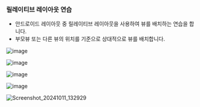### 릴레이티브 레이아웃 연습
* 안드로이드 레이아웃 중 릴레이티브 레이아웃을 사용하여 뷰를 배치하는 연습을 합니다.
* 부모뷰 또는 다른 뷰의 위치를 기준으로 상대적으로 뷰를 배치합니다.

![image](https://github.com/user-attachments/assets/501a9627-7172-48ff-8fc0-cbc91189a4f8)

![image](https://github.com/user-attachments/assets/b541f85e-8320-4b9c-81b4-3ff5329584bf)




  ![image](https://github.com/user-attachments/assets/1c20019e-13ce-49bf-a355-b91a7b1f8a3b)


![image](https://github.com/user-attachments/assets/7e0d0737-e572-4fad-94b5-07dac6d0be41)

![Screenshot_20241011_132929](https://github.com/user-attachments/assets/9a9196e1-cd3d-4919-8418-b2cda62d69bf)
